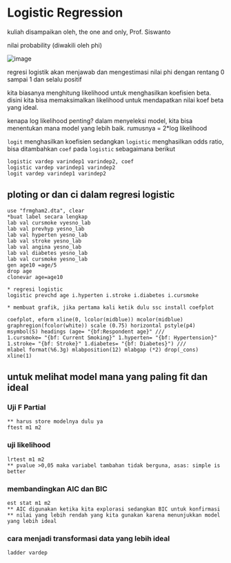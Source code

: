 # Logistic Regression
kuliah disampaikan oleh, the one and only, Prof. Siswanto

nilai probability (diwakili oleh phi)

![image](https://github.com/user-attachments/assets/8e9ad6eb-b01e-4c56-8611-213176c9d8c5)

regresi logistik akan menjawab dan mengestimasi nilai phi dengan rentang 0 sampai 1 dan selalu positif

kita biasanya menghitung likelihood untuk menghasilkan koefisien beta. disini kita bisa memaksimalkan likelihood untuk mendapatkan nilai koef beta yang ideal.

kenapa log likelihood penting? dalam menyeleksi model, kita bisa menentukan mana model yang lebih baik. rumusnya = 2*log likelihood

`logit` menghasilkan koefisien sedangkan `logistic` menghasilkan odds ratio, bisa ditambahkan `coef` pada `logistic` sebagaimana berikut

```
logistic vardep varindep1 varindep2, coef
logistic vardep varindep1 varindep2
logit vardep varindep1 varindep2
```

## ploting or dan ci dalam regresi logistic

```
use "frmgham2.dta", clear
*buat label secara lengkap
lab val cursmoke vyesno_lab
lab val prevhyp yesno_lab
lab val hyperten yesno_lab
lab val stroke yesno_lab
lab val angina yesno_lab
lab val diabetes yesno_lab
lab val cursmoke yesno_lab
gen age10 =age/5
drop age
clonevar age=age10

* regresi logistic
logistic prevchd age i.hyperten i.stroke i.diabetes i.cursmoke

* membuat grafik, jika pertama kali ketik dulu ssc install coefplot

coefplot, eform xline(0, lcolor(midblue)) mcolor(midblue) graphregion(fcolor(white)) scale (0.75) horizontal pstyle(p4) msymbol(S) headings (age= "{bf:Respondent age}" ///
1.cursmoke= "{bf: Current Smoking}" 1.hyperten= "{bf: Hypertension}" 1.stroke= "{bf: Stroke}" 1.diabetes= "{bf: Diabetes}") ///
mlabel format(%6.3g) mlabposition(12) mlabgap (*2) drop(_cons) xline(1)
```
## untuk melihat model mana yang paling fit dan ideal

### Uji F Partial
```
** harus store modelnya dulu ya
ftest m1 m2
```

### uji likelihood
```
lrtest m1 m2
** pvalue >0,05 maka variabel tambahan tidak berguna, asas: simple is better
```

### membandingkan AIC dan BIC
```
est stat m1 m2
** AIC digunakan ketika kita explorasi sedangkan BIC untuk konfirmasi
** nilai yang lebih rendah yang kita gunakan karena menunjukkan model yang lebih ideal
```

### cara menjadi transformasi data yang lebih ideal
```
ladder vardep
```
